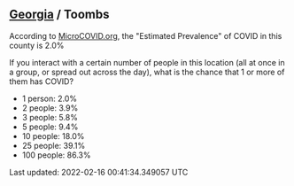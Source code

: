 
## [Georgia](/united-states/georgia) / Toombs

According to [MicroCOVID.org](http://microcovid.org),
the "Estimated Prevalence" of COVID in this county is 2.0%

If you interact with a certain number of people in this location
(all at once in a group, or spread out across the day), what is the chance that
1 or more of them has COVID?

- 1 person: 2.0%
- 2 people: 3.9%
- 3 people: 5.8%
- 5 people: 9.4%
- 10 people: 18.0%
- 25 people: 39.1%
- 100 people: 86.3%

Last updated: 2022-02-16 00:41:34.349057 UTC
